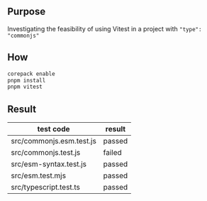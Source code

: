 
## Purpose

Investigating the feasibility of using Vitest in a project with `"type": "commonjs"`

## How 

```sh 
corepack enable
pnpm install
pnpm vitest
```

## Result

|test code|result|
|---|---|
|src/commonjs.esm.test.js|passed|
|src/commonjs.test.js|failed|
|src/esm-syntax.test.js|passed|
|src/esm.test.mjs|passed|
|src/typescript.test.ts|passed|

